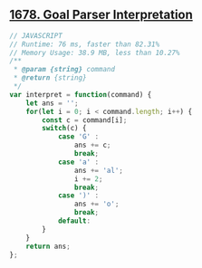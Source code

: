 ## [1678. Goal Parser Interpretation](https://leetcode.com/problems/goal-parser-interpretation/)
```javascript
// JAVASCRIPT
// Runtime: 76 ms, faster than 82.31%
// Memory Usage: 38.9 MB, less than 10.27%
/**
 * @param {string} command
 * @return {string}
 */
var interpret = function(command) {
    let ans = '';
    for(let i = 0; i < command.length; i++) {
        const c = command[i];
        switch(c) {
            case 'G' :
                ans += c;
                break;
            case 'a' :
                ans += 'al';
                i += 2;
                break;
            case ')' :
                ans += 'o';
                break;
            default:
        }
    }
    return ans;
};
